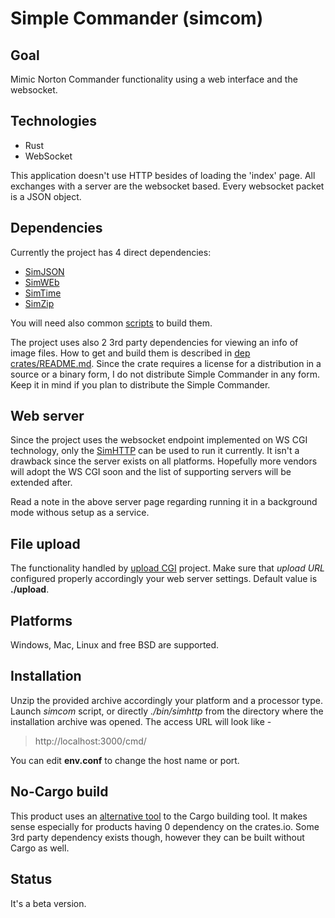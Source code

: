 # Simple Commander (simcom)

## Goal
Mimic Norton Commander functionality using a  web interface and the websocket.

## Technologies
- Rust
- WebSocket

This application doesn't use HTTP besides of loading the 'index' page. All exchanges with a server
are the websocket based. Every websocket packet is a JSON object.

## Dependencies
Currently the project has 4 direct dependencies:

- [SimJSON](https://github.com/vernisaz/simjson)
- [SimWEb](https://github.com/vernisaz/simweb)
- [SimTime](https://github.com/vernisaz/simtime)
- [SimZip](https://github.com/vernisaz/simple_rust_zip)

You will need also common [scripts](https://github.com/vernisaz/simscript) to build them.

The project uses also 2 3rd party dependencies for viewing an info of image files. How to get and build them is described in
[dep crates/README.md](https://github.com/vernisaz/simcom/blob/master/dep%20crates/README.md). Since the crate
requires a license for a distribution in a source or a binary form, I do not distribute Simple Commander in any form. Keep it in mind
if you plan to distribute the Simple Commander.

## Web server
Since the project uses the websocket endpoint implemented on WS CGI technology,
only the [SimHTTP](https://github.com/vernisaz/simhttp)
can be used to run it currently.
It isn't a drawback since the server exists on all platforms.
Hopefully more vendors will adopt the WS CGI soon and the list of supporting servers will be extended after.

Read a note in the above server page regarding running it in a background mode withous setup as a service.

## File upload
The functionality handled by [upload CGI](https://github.com/vernisaz/simupload) project. Make sure that *upload URL*
configured properly accordingly your web server settings. Default value is **./upload**.

## Platforms
Windows, Mac, Linux and free BSD are supported.

## Installation
Unzip the provided archive accordingly your platform and a processor type. Launch *simcom* script, or directly *./bin/simhttp*
from the directory where the installation archive was opened. The access URL will look like -

> http://localhost:3000/cmd/

You can edit **env.conf** to change the host name or port.

## No-Cargo build
This product uses an [alternative tool](https://gitlab.com/tools6772135/rusthub/-/tree/master) to the Cargo building tool.
It makes  sense especially for products
having 0 dependency on the crates.io. Some 3rd party dependency exists though, however they can be built
without Cargo as well.

## Status
It's a beta version.
